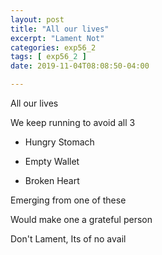 ```yaml
---
layout: post
title: "All our lives"
excerpt: "Lament Not"
categories: exp56_2
tags: [ exp56_2 ]
date: 2019-11-04T08:08:50-04:00

---
```


All our lives

We keep running to avoid all 3

* Hungry Stomach

* Empty Wallet

* Broken Heart

Emerging from one of these

Would make one a grateful person

Don't Lament, Its of no avail
